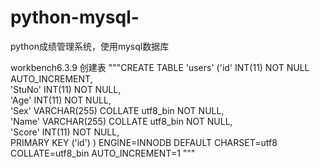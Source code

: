 # python-mysql-
python成绩管理系统，使用mysql数据库

workbench6.3.9
创建表
"""CREATE TABLE 'users' ('id' INT(11) NOT NULL AUTO_INCREMENT,    
'StuNo' INT(11) NOT NULL,    
'Age' INT(11) NOT NULL,    
'Sex' VARCHAR(255) COLLATE utf8_bin NOT NULL,  
'Name' VARCHAR(255) COLLATE utf8_bin NOT NULL,  
'Score' INT(11) NOT NULL,   
PRIMARY KEY ('id') ) ENGINE=INNODB DEFAULT CHARSET=utf8 COLLATE=utf8_bin AUTO_INCREMENT=1
"""

